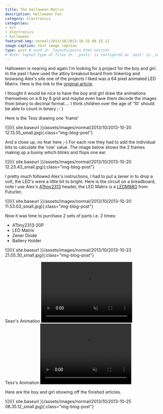 ```yaml
---
title: The Halloween Matrix
description: Halloween Fun
category: Electronics
categories:
- avr
- electronics
- halloween
featured-img: normal/2013/10/2013-10-25 08.35.12
image-caption: test image caption
type: post # used in _layouts/posts.html:section
# Note: layout type of files in '_posts' is configured as 'post' in _config.yml
---
```

Halloween is nearing and again I'm looking for a project for the boy and girl. In the past I have used the attiny breakout board from tinkerlog and browsing Alex's site one of the projects I liked was a 64 pixel animated LED Matrix. Here is the link to the <a href="http://tinkerlog.com/howto/64pixels/">original article</a>.

I thought it would be nice to have the boy and girl draw the animations themselves on a 8 by 8 grid and maybe even have them decode the images from binary to decimal format.... I think children over the age of '10' should be able to count in binary ;- )

Here is the Tess drawing one 'frame'

![]({{ site.baseurl }}/assets/images/normal/2013/10/2013-10-20 12.13.55_small.jpg){:class="img-blog-post"}

And a close up, no fear here ;-) For each row they had to add the individual bits to calculate the 'row' value. The image below shows the 2 frames making up a bunny which blinks and flops one ear.

![]({{ site.baseurl }}/assets/images/normal/2013/10/2013-10-20 12.23.43_small.jpg){:class="img-blog-post"}

I pretty much followed Alex's instructions, I had to put a zener in to drop a volt, the LED's were a little bit to bright.
Here is the circuit on a breadboard, note I use Alex's <a href="http://tinkerlog.com/howto/tiny2313-header/">ATtiny2313</a> header, the LED Matrix is a <a href="http://www.futurlec.com/LED/LEDM88G.shtml">LEDM88G</a> from Futurlec.

![]({{ site.baseurl }}/assets/images/normal/2013/10/2013-10-20 11.53.03_small.jpg){:class="img-blog-post"}

Now it was time to purchase 2 sets of parts i.e. 2 times:
- ATtiny2313-20P
- LED Matrix
- Zener Diode
- Battery Holder

![]({{ site.baseurl }}/assets/images/normal/2013/10/2013-10-23 21.05.30_small.jpg){:class="img-blog-post"}


Sean's Animation 
<video width="300" height="200" muted loop autoplay>
    <source src="{{ site.baseurl }}/assets/video/normal/2013/10/MVI_3557.mp4" type="video/mp4"/>
    <source src="{{ site.baseurl }}/assets/video/normal/2013/10/MVI_3557.webm" type="video/webm"/> 
    Your Video does not support the video tag.
</video>
<br>
Tess's Animation
<video width="300" height="200" muted loop autoplay>
    <source src="{{ site.baseurl }}/assets/video/normal/2013/10/MVI_3558.mp4" type="video/mp4"/>
    <source src="{{ site.baseurl }}/assets/video/normal/2013/10/MVI_3558.webm" type="video/webm"/> 
    Your Video does not support the video tag.
</video>

Here are the boy and girl showing off the finished articles.

![]({{ site.baseurl }}/assets/images/normal/2013/10/2013-10-25 08.35.12_small.jpg){:class="img-blog-post"}
